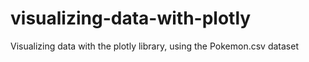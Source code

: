 # visualizing-data-with-plotly
Visualizing data with the plotly library, using the Pokemon.csv dataset 
